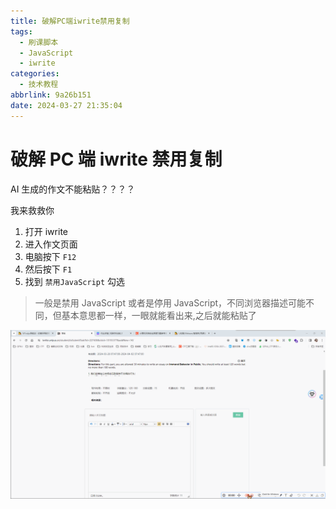 ```yaml
---
title: 破解PC端iwrite禁用复制
tags:
  - 刷课脚本
  - JavaScript
  - iwrite
categories:
  - 技术教程
abbrlink: 9a26b151
date: 2024-03-27 21:35:04
---
```


# 破解 PC 端 iwrite 禁用复制

AI 生成的作文不能粘贴？？？？

我来救救你

1. 打开 iwrite
2. 进入作文页面
3. 电脑按下 `F12`
4. 然后按下 `F1`
5. 找到 `禁用JavaScript` 勾选

> 一般是禁用 JavaScript 或者是停用 JavaScript，不同浏览器描述可能不同，但基本意思都一样，一眼就能看出来,之后就能粘贴了

![recording](../img/iwrite/JavaScript.gif)
